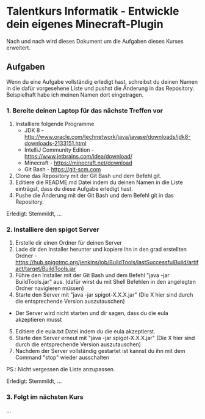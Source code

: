 # Talentkurs Informatik - Entwickle dein eigenes Minecraft-Plugin

Nach und nach wird dieses Dokument um die Aufgaben dieses Kurses erweitert.


## Aufgaben

Wenn du eine Aufgabe vollständig erledigt hast, schreibst du deinen Namen in die dafür vorgesehene Liste und pushst die Änderung in das Repository.
Beispielhaft habe ich meinen Namen dort eingetragen.


### 1. Bereite deinen Laptop für das nächste Treffen vor 

1. Installiere folgende Programme
	* JDK 8 - http://www.oracle.com/technetwork/java/javase/downloads/jdk8-downloads-2133151.html
	* IntelliJ Community Edition - https://www.jetbrains.com/idea/download/
	* Minecraft - https://minecraft.net/download
	* Git Bash - https://git-scm.com
2. Clone das Repository mit der Git Bash und dem Befehl git.
3. Editiere die README.md Datei indem du deinen Namen in die Liste einträgst, dass du diese Aufgabe erledigt hast.
4. Pushe die Änderung mit der Git Bash und dem Befehl git in das Repository.

Erledigt: Stemmildt, ...


### 2. Installiere den spigot Server

1. Erstelle dir einen Ordner für deinen Server
2. Lade dir den Installer herunter und kopiere ihn in den grad erstellten Ordner - https://hub.spigotmc.org/jenkins/job/BuildTools/lastSuccessfulBuild/artifact/target/BuildTools.jar
3. Führe den Installer mit der Git Bash und dem Befehl "java -jar BuildTools.jar" aus. (dafür wirst du mit Shell Befehlen in den angelegten Ordner navigieren müssen)
4. Starte den Server mit "java -jar spigot-X.X.X.jar" (Die X hier sind durch die entsprechende Version auszutauschen)
* Der Server wird nicht starten und dir sagen, dass du die eula akzeptieren musst
5. Editiere die eula.txt Datei indem du die eula akzeptierst.
6. Starte den Server erneut mit "java -jar spigot-X.X.X.jar" (Die X hier sind durch die entsprechende Version auszutauschen)
7. Nachdem der Server vollständig gestartet ist kannst du ihn mit dem Command "stop" wieder ausschalten

PS.: Nicht vergessen die Liste anzupassen.

Erledigt: Stemmildt, ...

### 3. Folgt im nächsten Kurs

...
